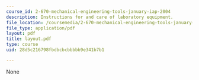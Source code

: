 ```yaml
---
course_id: 2-670-mechanical-engineering-tools-january-iap-2004
description: Instructions for and care of laboratory equipment.
file_location: /coursemedia/2-670-mechanical-engineering-tools-january-iap-2004/28d5c216798fbdbcbcbbbbb9e341b7b1_layout.pdf
file_type: application/pdf
layout: pdf
title: layout.pdf
type: course
uid: 28d5c216798fbdbcbcbbbbb9e341b7b1

---
```

None